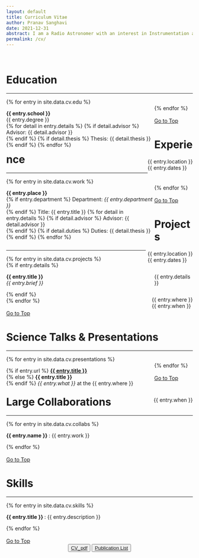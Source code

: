 ```yaml
---
layout: default
title: Curriculum Vitae
author: Pranav Sanghavi
date: 2021-12-31
abstract: I am a Radio Astronomer with an interest in Instrumentation and VLBI. I am currently completing my PhD at West Virginia University. My goal is to strive towards acquiring end-to-end experitise from analog chains to digital pipelines. I would like to build to telescopes to uncover the secrets of Fast Radio Bursts and Cosmology.
permalink: /cv/
---
```


<br>

<!-- Education -->
<h1 id="edu">Education</h1>

<hr>

<div class="container">
  {% for entry in site.data.cv.edu %}
  <div class="content_left_responsive">
    <p style='float: left; width: 100vw; max-width: 400px;'>
      <b>{{ entry.school }}</b><br>
      {{ entry.degree }}<br>
      {% for detail in entry.details %}
      {% if detail.advisor %}
      Advisor: {{ detail.advisor }}<br>
      {% endif %}
      {% if detail.thesis %}
      Thesis: {{ detail.thesis }}<br>
      {% endif %}
      {% endfor %}
    </p>
  </div>
  <div class="content_left_responsive">
    <p style='float: right'>
      {{ entry.location }}<br>
      {{ entry.dates }}<br>
    </p>
  </div>
  {% endfor %}
</div>
<br>
<a href="#">Go to Top</a>
<br>

<!-- Work Experience -->
<h1 id="edu">Experience</h1>

<hr>

<div class="container">
  {% for entry in site.data.cv.work %}
  <div class="content_left_responsive">
    <p style='float: left; width: 100vw; max-width: 400px;'>
      <b>{{ entry.place }}</b><br>
      {% if entry.department %}
      Department: <i>{{ entry.department }}</i><br>
      {% endif %}
      Title: {{ entry.title }}
      {% for detail in entry.details %}
      {% if detail.advisor %}
      Advisor: {{ detail.advisor }}<br>
      {% endif %}
      {% if detail.duties %}
      Duties: {{ detail.thesis }}<br>
      {% endif %}
      {% endfor %}
    </p>
  </div>
  <div class="content_left_responsive">
    <p style='float: right; margin-left: 5px;'>
      {{ entry.location }}<br>
      {{ entry.dates }}<br>
    </p>
  </div>
  {% endfor %}
</div>
<br>
<a href="#">Go to Top</a>
<br>

<!-- Projects -->
<h1 id="skills">Projects</h1>
<hr>
<div class="container">
  {% for entry in site.data.cv.projects %}
  <div class="content_left_responsive">
    <p style='float: left; width: 100vw; max-width: 400px;'>
      <b> {{ entry.title }} </b><br>
      <i> {{ entry.brief }} </i><br>
    </p>
  </div>
  <div class="content_left_responsive">
    <p style='float: right; margin-left: 5px;'>
      {{ entry.where }}<br>
      {{ entry.when }}<br>
    </p>
  </div>
  <div class="content_left_responsive">
    {% if entry.details %}
    <p>
      {{ entry.details }}
    </p>
    {% endif %}
  </div>
  {% endfor %}
</div>
<br>
<a href="#">Go to Top</a>
<br>

<!-- Presentations -->
<h1 id="pres">Science Talks & Presentations</h1>

<hr>

<div class="container">
  {% for entry in site.data.cv.presentations %}
  <div class="content_left_responsive">
    <p style='float: left; width: 100vw; max-width: 400px;'>
      {% if entry.url %}
      <b><a href="{{ entry.url }}">{{ entry.title }}</a></b><br>
      {% else %}
      <b>{{ entry.title }}</b><br>
      {% endif %}
      <i>{{ entry.what }}</i> at the {{ entry.where }}<br>
    </p>
  </div>
  <div class="content_left_responsive">
    <p style='float: right; text-align: right; margin-left: 5px;'>
      {{ entry.when }}<br>
    </p>
  </div>
  {% endfor %}
</div>
<br>
<a href="#">Go to Top</a>
<br>

<!-- Collaborations -->
<h1 id="skills">Large Collaborations</h1>

<hr>

<div class="container">
  {% for entry in site.data.cv.collabs %}
  <p>
    <b> {{ entry.name }} </b>: {{ entry.work }}<br>
  </p>
  {% endfor %}
</div>
<br>
<a href="#">Go to Top</a>
<br>

<!-- Skills -->
<h1 id="skills">Skills</h1>

<hr>

<div class="container">
  {% for entry in site.data.cv.skills %}
  <p>
    <b>{{ entry.title }} </b>: {{ entry.description }}<br>
  </p>
  {% endfor %}
</div>
</br>
<a href="#">Go to Top</a>

<!-- Buttons -->
</br>
<div style="text-align: center;">
  <button><a href="https://pranavsanghavi.com/CV/">CV_pdf</a></button>
  <button><a href="{{ site.url }}/pub_list">Publication List</a></button>
</div>
